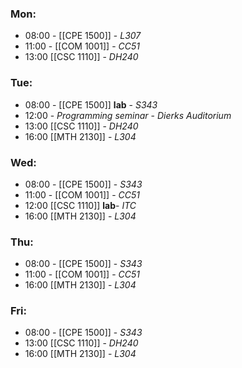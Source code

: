 ### Mon:
 - 08:00 - [[CPE 1500]] - *L307*
 - 11:00 - [[COM 1001]] - *CC51*
 - 13:00 [[CSC 1110]] - *DH240*
### Tue:
 - 08:00 - [[CPE 1500]] **lab** - *S343*
 - 12:00 - *Programming seminar* - *Dierks Auditorium*
 - 13:00 [[CSC 1110]] - *DH240*
 - 16:00 [[MTH 2130]] - *L304*
### Wed:
 - 08:00 - [[CPE 1500]]  - *S343*
 - 11:00 - [[COM 1001]] - *CC51*
 - 12:00 [[CSC 1110]] **lab**- *ITC*
 - 16:00 [[MTH 2130]] - *L304*
### Thu:
 - 08:00 - [[CPE 1500]]  - *S343*
 - 11:00 - [[COM 1001]] - *CC51*
 - 16:00 [[MTH 2130]] - *L304*
### Fri:
 - 08:00 - [[CPE 1500]]  - *S343*
 - 13:00 [[CSC 1110]] - *DH240*
 - 16:00 [[MTH 2130]] - *L304*